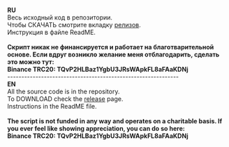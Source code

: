 **RU** <br>
Весь исходный код в репозитории.<br> 
Чтобы СКАЧАТЬ смотрите вкладку [релизов](https://github.com/Auphinity/PoE2_trade_script/releases).<br>
Инструкция в файле ReadME. <br>
<br>
**Скрипт никак не финансируется и работает на благотварительной основе. Если вдруг возникло желание меня отблагодарить, сделать это можно тут: <br>
Binance TRC20: TQvP2HLBaz1YgbU3JRsWApkFL8aFAaKDNj**<br>
-------------------------------------------------------------<br>
**EN**<br>
All the source code is in the repository.<br>
To DOWNLOAD check the [release](https://github.com/Auphinity/PoE2_trade_script/releases) page.<br>
Instructions in the ReadME file.<br>
<br>
**The script is not funded in any way and operates on a charitable basis.
If you ever feel like showing appreciation, you can do so here:<br>
Binance TRC20: TQvP2HLBaz1YgbU3JRsWApkFL8aFAaKDNj** 
